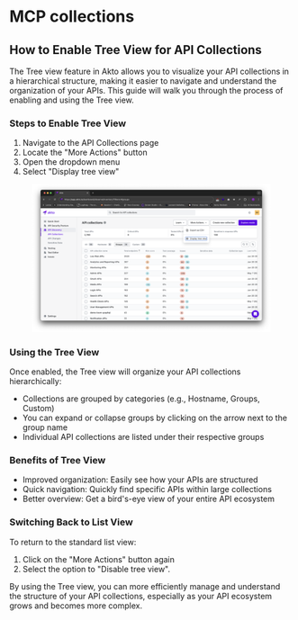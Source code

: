 # MCP collections

## How to Enable Tree View for API Collections

The Tree view feature in Akto allows you to visualize your API collections in a hierarchical structure, making it easier to navigate and understand the organization of your APIs. This guide will walk you through the process of enabling and using the Tree view.

### Steps to Enable Tree View

1. Navigate to the API Collections page
2. Locate the "More Actions" button
3. Open the dropdown menu
4. Select "Display tree view"

<figure><img src="../../../.gitbook/assets/image (31).png" alt=""><figcaption></figcaption></figure>

### Using the Tree View

Once enabled, the Tree view will organize your API collections hierarchically:

* Collections are grouped by categories (e.g., Hostname, Groups, Custom)
* You can expand or collapse groups by clicking on the arrow next to the group name
* Individual API collections are listed under their respective groups

### Benefits of Tree View

* Improved organization: Easily see how your APIs are structured
* Quick navigation: Quickly find specific APIs within large collections
* Better overview: Get a bird's-eye view of your entire API ecosystem

### Switching Back to List View

To return to the standard list view:

1. Click on the "More Actions" button again
2. Select the option to "Disable tree view".

By using the Tree view, you can more efficiently manage and understand the structure of your API collections, especially as your API ecosystem grows and becomes more complex.

